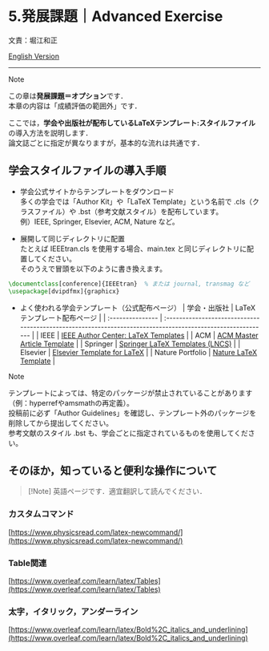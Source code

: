# 5.発展課題｜Advanced Exercise
文責：堀江和正

[English Version](README_en.md)

---

> [!Note]
> この章は**発展課題＝オプション**です．  
> 本章の内容は「成績評価の範囲外」です．

ここでは，**学会や出版社が配布しているLaTeXテンプレート:スタイルファイル**の導入方法を説明します．  
論文誌ごとに指定が異なりますが，基本的な流れは共通です．

## 学会スタイルファイルの導入手順

- 学会公式サイトからテンプレートをダウンロード  
多くの学会では「Author Kit」や「LaTeX Template」という名前で .cls（クラスファイル）や .bst（参考文献スタイル）を配布しています。  
例）IEEE, Springer, Elsevier, ACM, Nature など。

- 展開して同じディレクトリに配置  
たとえば IEEEtran.cls を使用する場合、main.tex と同じディレクトリに配置してください。  
そのうえで冒頭を以下のように書き換えます。  

```latex
\documentclass[conference]{IEEEtran}  % または journal, transmag など
\usepackage[dvipdfmx]{graphicx}
```

- よく使われる学会テンプレート（公式配布ページ）
| 学会・出版社           | LaTeXテンプレート配布ページ                                                                                            |
| :--------------- | :---------------------------------------------------------------------------------------------------------- |
| IEEE             | [IEEE Author Center: LaTeX Templates](https://www.ieee.org/conferences/publishing/templates.html)           |
| ACM              | [ACM Master Article Template](https://www.acm.org/publications/taps/word-template-workflow)                 |
| Springer         | [Springer LaTeX Templates (LNCS)](https://www.springernature.com/gp/authors/campaigns/latex-author-support) |
| Elsevier         | [Elsevier Template for LaTeX](https://www.elsevier.com/authors/tools-and-resources/latex-templates)         |
| Nature Portfolio | [Nature LaTeX Template](https://www.nature.com/nature/for-authors/latex)                                    |

>[!Note]
>テンプレートによっては、特定のパッケージが禁止されていることがあります（例：hyperrefやamsmathの再定義）。  
>投稿前に必ず「Author Guidelines」を確認し、テンプレート外のパッケージを削除してから提出してください。  
>参考文献のスタイル .bst も、学会ごとに指定されているものを使用してください。  


## そのほか，知っていると便利な操作について
>[!Note] 英語ページです．適宜翻訳して読んでください．

### カスタムコマンド
[https://www.physicsread.com/latex-newcommand/](https://www.physicsread.com/latex-newcommand/)

### Table関連
[https://www.overleaf.com/learn/latex/Tables](https://www.overleaf.com/learn/latex/Tables)

### 太字，イタリック，アンダーライン
[https://www.overleaf.com/learn/latex/Bold%2C_italics_and_underlining](https://www.overleaf.com/learn/latex/Bold%2C_italics_and_underlining)

